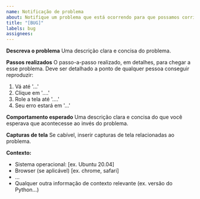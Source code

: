 ```yaml
---
name: Notificação de problema
about: Notifique um problema que está ocorrendo para que possamos corrigí-lo.
title: "[BUG]"
labels: bug
assignees: 
---
```


**Descreva o problema**
Uma descrição clara e concisa do problema.

**Passos realizados**
O passo-a-passo realizado, em detalhes, para chegar a esse problema. Deve ser detalhado a ponto de qualquer pessoa conseguir reproduzir:

1. Vá até '...'
2. Clique em '....'
3. Role a tela até '....'
4. Seu erro estará em '...'

**Comportamento esperado**
Uma descrição clara e concisa do que você esperava que acontecesse ao invés do problema.

**Capturas de tela**
Se cabível, inserir capturas de tela relacionadas ao problema.

**Contexto:**

- Sistema operacional: [ex. Ubuntu 20.04]
- Browser (se aplicável) [ex. chrome, safari]
- ...
- Qualquer outra informação de contexto relevante (ex. versão do Python...)
